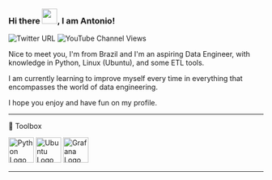 ### Hi there <img src="https://raw.githubusercontent.com/MartinHeinz/MartinHeinz/master/wave.gif" width="30px">, I am Antonio!


![Twitter URL](https://img.shields.io/twitter/url?style=social&url=https%3A%2F%2Ftwitter.com%2FAntonyHGB) ![YouTube Channel Views](https://img.shields.io/youtube/channel/views/UCB_vaVB56pDCk4Sld7_WkKw?style=social)

Nice to meet you, I'm from Brazil and I'm an aspiring Data Engineer, with knowledge in Python, Linux (Ubuntu), and some ETL tools.

I am currently learning to improve myself every time in everything that encompasses the world of data engineering.

I hope you enjoy and have fun on my profile.


---

🧰 Toolbox

<img src="https://cdn.worldvectorlogo.com/logos/python-5.svg" alt="Python Logo" width="50" height="50"/> <img src="https://cdn.worldvectorlogo.com/logos/ubuntu-4.svg" alt="Ubuntu Logo" width="50" height="50"/> <img src="https://cdn.worldvectorlogo.com/logos/grafana.svg" alt="Grafana Logo" width="50" height="50"/>

---
